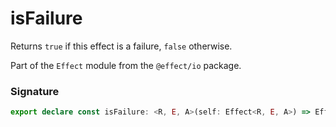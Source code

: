 # isFailure

Returns `true` if this effect is a failure, `false` otherwise.

Part of the `Effect` module from the `@effect/io` package.

### Signature

```typescript
export declare const isFailure: <R, E, A>(self: Effect<R, E, A>) => Effect<R, never, boolean>
```

